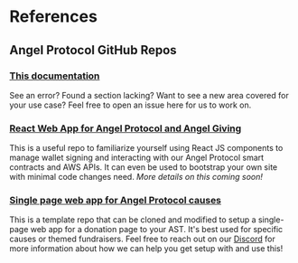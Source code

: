 # References

## Angel Protocol GitHub Repos

### [This documentation](https://github.com/AngelProtocolFinance/ap-documentation)
See an error? Found a section lacking? Want to see a new area covered for your use case? Feel free to open an issue here for us to work on.

### [React Web App for Angel Protocol and Angel Giving](https://github.com/AngelProtocolFinance/angelprotocol-web-app)
This is a useful repo to familiarize yourself using React JS components to manage wallet signing and interacting with our Angel Protocol smart contracts and AWS APIs. It can even be used to bootstrap your own site with minimal code changes need. *More details on this coming soon!*

### [Single page web app for Angel Protocol causes](https://github.com/AngelProtocolFinance/causes-donation-portal)
This is a template repo that can be cloned and modified to setup a single-page web app for a donation page to your AST. It's best used for specific causes or themed fundraisers. Feel free to reach out on our [Discord](https://discord.gg/angelprotocol) for more information about how we can help you get setup with and use this!
